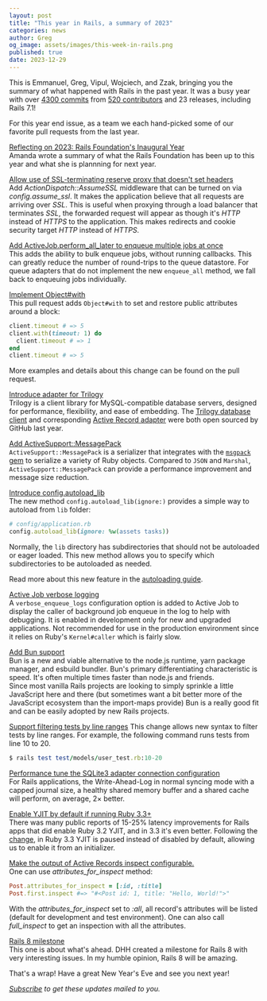 ```yaml
---
layout: post
title: "This year in Rails, a summary of 2023"
categories: news
author: Greg
og_image: assets/images/this-week-in-rails.png
published: true
date: 2023-12-29
---
```


This is Emmanuel, Greg, Vipul, Wojciech, and Zzak, bringing you the summary of what happened with Rails in the past year. It was a busy year with over [4300 commits](https://github.com/rails/rails/compare/@%7B2023-01-01%7D...main@%7B2023-12-31%7D) from [520 contributors](https://contributors.rubyonrails.org/contributors/in-time-window/20230101-20231231) and 23 releases, including Rails 7.1!

For this year end issue, as a team we each hand-picked some of our favorite pull requests from the last year.

[Reflecting on 2023: Rails Foundation's Inaugural Year](https://rubyonrails.org/2023/12/27/reflecting-on-2023)  
Amanda wrote a summary of what the Rails Foundation has been up to this year and what she is plannning for next year.

[Allow use of SSL-terminating reserve proxy that doesn't set headers](https://github.com/rails/rails/pull/47139)  
Add _ActionDispatch::AssumeSSL_ middleware that can be turned on via _config.assume\_ssl_. It makes the application believe that all requests are arriving over _SSL_. This is useful when proxying through a load balancer that terminates _SSL_, the forwarded request will appear as though it's _HTTP_ instead of _HTTPS_ to the application. This makes redirects and cookie security target _HTTP_ instead of _HTTPS_.  
  
[Add ActiveJob.perform_all_later to enqueue multiple jobs at once](https://github.com/rails/rails/pull/46603)  
This adds the ability to bulk enqueue jobs, without running callbacks.
This can greatly reduce the number of round-trips to the queue datastore. For queue adapters that do not implement the new `enqueue_all` method, we fall back to enqueuing jobs individually.

[Implement Object#with](https://github.com/rails/rails/pull/46681)  
This pull request adds `Object#with` to set and restore public attributes around a block:

```ruby
client.timeout # => 5
client.with(timeout: 1) do
  client.timeout # => 1
end
client.timeout # => 5
```
More examples and details about this change can be found on the pull request.

[Introduce adapter for Trilogy](https://github.com/rails/rails/pull/47880)  
Trilogy is a client library for MySQL-compatible database servers, designed for performance, flexibility, and ease of embedding.
The [Trilogy database client](https://github.com/github/trilogy) and corresponding [Active Record adapter](https://github.com/github/activerecord-trilogy-adapter) were both open sourced by GitHub last year. 

[Add ActiveSupport::MessagePack](https://github.com/rails/rails/pull/47770)  
`ActiveSupport::MessagePack` is a serializer that integrates with the [`msgpack` gem](https://github.com/msgpack/msgpack-ruby) to serialize a variety of Ruby objects.
Compared to `JSON` and `Marshal`, `ActiveSupport::MessagePack` can provide a performance improvement and message size reduction.

[Introduce config.autoload_lib](https://github.com/rails/rails/pull/48572)  
The new method `config.autoload_lib(ignore:)` provides a simple way to autoload from `lib` folder:

 ```ruby
 # config/application.rb
 config.autoload_lib(ignore: %w(assets tasks))
 ```

Normally, the `lib` directory has subdirectories that should not be autoloaded or eager loaded. 
This new method allows you to specify which subdirectories to be autoloaded as needed.

Read more about this new feature in the  [autoloading guide](https://guides.rubyonrails.org/v7.1/autoloading_and_reloading_constants.html).

[Active Job verbose logging](https://github.com/rails/rails/pull/47839)  
A `verbose_enqueue_logs` configuration option is added to Active Job to display the caller of background job enqueue in the log to help with debugging.
It is enabled in development only for new and upgraded applications. Not recommended for use in the production environment since it relies on Ruby's `Kernel#caller` which is fairly slow.

[Add Bun support](https://github.com/rails/rails/pull/49241)  
Bun is a new and viable alternative to the node.js runtime, yarn package manager, and esbuild bundler. Bun's primary differentiating characteristic is speed. It's often multiple times faster than node.js and friends.  
Since most vanilla Rails projects are looking to simply sprinkle a little JavaScript here and there (but sometimes want a bit better more of the JavaScript ecosystem than the import-maps provide) Bun is a really good fit and can be easily adopted by new Rails projects.

[Support filtering tests by line ranges](https://github.com/rails/rails/pull/48807)
This change allows new syntax to filter tests by line ranges. For example, the following command runs tests from line 10 to 20.

```ruby
$ rails test test/models/user_test.rb:10-20
```

[Performance tune the SQLite3 adapter connection configuration](https://github.com/rails/rails/pull/49349)  
For Rails applications, the Write-Ahead-Log in normal syncing mode with a capped journal size, a healthy shared memory buffer and a shared cache will perform, on average, 2× better.

[Enable YJIT by default if running Ruby 3.3+](https://github.com/rails/rails/pull/49947)  
There was many public reports of 15-25% latency improvements for Rails apps that did enable Ruby 3.2 YJIT, and in 3.3 it's even better.
Following the [change](https://github.com/ruby/ruby/pull/8705), in Ruby 3.3 YJIT is paused instead of disabled by default, allowing us to enable it from an initializer.

[Make the output of Active Records inspect configurable.](https://github.com/rails/rails/pull/49765)  
One can use *attributes_for_inspect* method:
```ruby
Post.attributes_for_inspect = [:id, :title]
Post.first.inspect #=> "#<Post id: 1, title: "Hello, World!">"
```
With the *attributes_for_inspect* set to _:all_, all record's attributes will be listed (default for development and test environment).
One can also call *full_inspect* to get an inspection with all the attributes.

[Rails 8 milestone](https://github.com/rails/rails/milestone/87)  
This one is about what's ahead. DHH created a milestone for Rails 8 with very interesting issues. In my humble opinion, Rails 8 will be amazing.

That's a wrap! Have a great New Year's Eve and see you next year!

_[Subscribe](https://world.hey.com/this.week.in.rails) to get these updates mailed to you._

